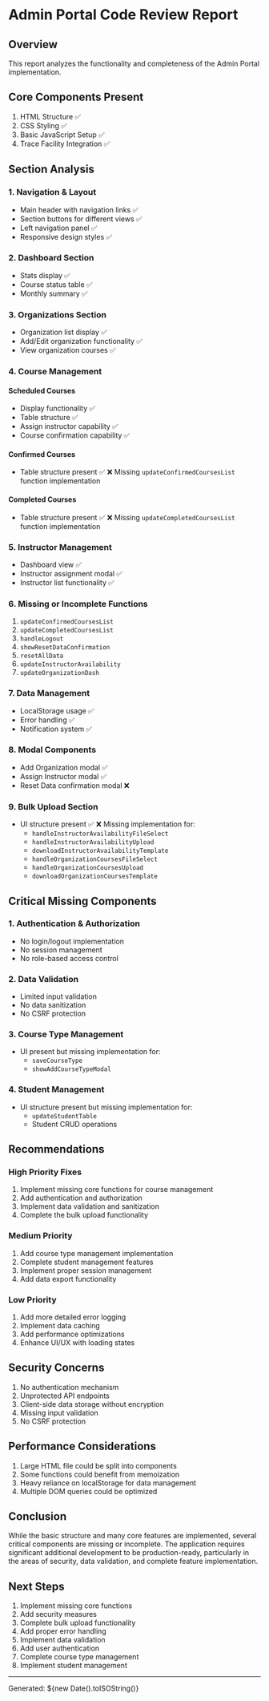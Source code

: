 # Admin Portal Code Review Report

## Overview
This report analyzes the functionality and completeness of the Admin Portal implementation.

## Core Components Present
1. HTML Structure ✅
2. CSS Styling ✅
3. Basic JavaScript Setup ✅
4. Trace Facility Integration ✅

## Section Analysis

### 1. Navigation & Layout
- Main header with navigation links ✅
- Section buttons for different views ✅
- Left navigation panel ✅
- Responsive design styles ✅

### 2. Dashboard Section
- Stats display ✅
- Course status table ✅
- Monthly summary ✅

### 3. Organizations Section
- Organization list display ✅
- Add/Edit organization functionality ✅
- View organization courses ✅

### 4. Course Management
#### Scheduled Courses
- Display functionality ✅
- Table structure ✅
- Assign instructor capability ✅
- Course confirmation capability ✅

#### Confirmed Courses
- Table structure present ✅
❌ Missing `updateConfirmedCoursesList` function implementation

#### Completed Courses
- Table structure present ✅
❌ Missing `updateCompletedCoursesList` function implementation

### 5. Instructor Management
- Dashboard view ✅
- Instructor assignment modal ✅
- Instructor list functionality ✅

### 6. Missing or Incomplete Functions
1. `updateConfirmedCoursesList`
2. `updateCompletedCoursesList`
3. `handleLogout`
4. `showResetDataConfirmation`
5. `resetAllData`
6. `updateInstructorAvailability`
7. `updateOrganizationDash`

### 7. Data Management
- LocalStorage usage ✅
- Error handling ✅
- Notification system ✅

### 8. Modal Components
- Add Organization modal ✅
- Assign Instructor modal ✅
- Reset Data confirmation modal ❌

### 9. Bulk Upload Section
- UI structure present ✅
❌ Missing implementation for:
  - `handleInstructorAvailabilityFileSelect`
  - `handleInstructorAvailabilityUpload`
  - `downloadInstructorAvailabilityTemplate`
  - `handleOrganizationCoursesFileSelect`
  - `handleOrganizationCoursesUpload`
  - `downloadOrganizationCoursesTemplate`

## Critical Missing Components

### 1. Authentication & Authorization
- No login/logout implementation
- No session management
- No role-based access control

### 2. Data Validation
- Limited input validation
- No data sanitization
- No CSRF protection

### 3. Course Type Management
- UI present but missing implementation for:
  - `saveCourseType`
  - `showAddCourseTypeModal`

### 4. Student Management
- UI structure present but missing implementation for:
  - `updateStudentTable`
  - Student CRUD operations

## Recommendations

### High Priority Fixes
1. Implement missing core functions for course management
2. Add authentication and authorization
3. Implement data validation and sanitization
4. Complete the bulk upload functionality

### Medium Priority
1. Add course type management implementation
2. Complete student management features
3. Implement proper session management
4. Add data export functionality

### Low Priority
1. Add more detailed error logging
2. Implement data caching
3. Add performance optimizations
4. Enhance UI/UX with loading states

## Security Concerns
1. No authentication mechanism
2. Unprotected API endpoints
3. Client-side data storage without encryption
4. Missing input validation
5. No CSRF protection

## Performance Considerations
1. Large HTML file could be split into components
2. Some functions could benefit from memoization
3. Heavy reliance on localStorage for data management
4. Multiple DOM queries could be optimized

## Conclusion
While the basic structure and many core features are implemented, several critical components are missing or incomplete. The application requires significant additional development to be production-ready, particularly in the areas of security, data validation, and complete feature implementation.

## Next Steps
1. Implement missing core functions
2. Add security measures
3. Complete bulk upload functionality
4. Add proper error handling
5. Implement data validation
6. Add user authentication
7. Complete course type management
8. Implement student management

---
Generated: ${new Date().toISOString()} 